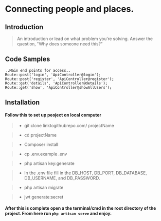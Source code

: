# Connecting people and places.

## Introduction

> An introduction or lead on what problem you're solving. Answer the question, "Why does someone need this?"

## Code Samples


    ..Main end points for access..
    Route::post('login', 'ApiController@login');
    Route::post('register', 'ApiController@register');
    Route::get('details', 'ApiController@details');
    Route::get('show', 'ApiController@showAllUsers');

## Installation

<h4>Follow this to set up peoject on local computer </h4>

> - git clone linktogithubrepo.com/ projectName


>- cd projectName


>- Composer install


>- cp .env.example .env


>- php artisan key:generate


>- In the .env file fill in the DB_HOST, DB_PORT, DB_DATABASE, DB_USERNAME, and DB_PASSWORD.


>-  php artisan migrate


>-  jwt generate:secret


<h4>After this is complete open a the terminal/cmd in the root directory of the project.
From here run <code>php artisan serve</code>  and enjoy. </h4>

